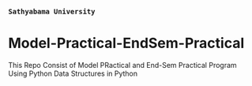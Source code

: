 ### `Sathyabama University`
# Model-Practical-EndSem-Practical
This Repo Consist of Model PRactical and End-Sem Practical Program Using Python 
Data Structures in Python 

